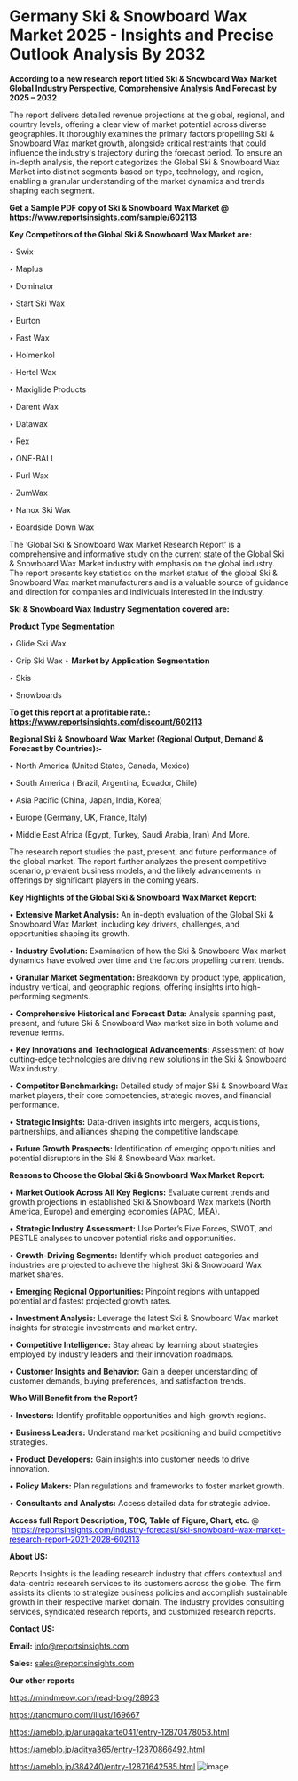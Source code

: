 # Germany Ski & Snowboard Wax Market 2025 - Insights and Precise Outlook Analysis By 2032

<strong>According to a new research report titled Ski & Snowboard Wax Market Global Industry Perspective, Comprehensive Analysis And Forecast by 2025 – 2032</strong>

The report delivers detailed revenue projections at the global, regional, and country levels, offering a clear view of market potential across diverse geographies. It thoroughly examines the primary factors propelling Ski & Snowboard Wax market growth, alongside critical restraints that could influence the industry's trajectory during the forecast period. To ensure an in-depth analysis, the report categorizes the Global Ski & Snowboard Wax Market into distinct segments based on type, technology, and region, enabling a granular understanding of the market dynamics and trends shaping each segment.

<strong>Get a Sample PDF copy of Ski & Snowboard Wax Market </strong><strong>@<a href=https://www.reportsinsights.com/sample/602113 style=color:#0000ff;> https://www.reportsinsights.com/sample/602113</a></strong></font>

<strong>Key Competitors of the Global Ski & Snowboard Wax Market are:</strong>

‣ Swix

‣ Maplus

‣ Dominator

‣ Start Ski Wax

‣ Burton

‣ Fast Wax

‣ Holmenkol

‣ Hertel Wax

‣ Maxiglide Products

‣ Darent Wax

‣ Datawax

‣ Rex

‣ ONE-BALL

‣ Purl Wax

‣ ZumWax

‣ Nanox Ski Wax

‣ Boardside Down Wax

The ‘Global Ski & Snowboard Wax Market Research Report’ is a comprehensive and informative study on the current state of the Global Ski & Snowboard Wax Market industry with emphasis on the global industry. The report presents key statistics on the market status of the global Ski & Snowboard Wax market manufacturers and is a valuable source of guidance and direction for companies and individuals interested in the industry.

<strong>Ski & Snowboard Wax Industry Segmentation covered are:</strong>

<strong>Product Type Segmentation</strong>

‣ Glide Ski Wax

‣ Grip Ski Wax
‣ 
<strong>Market by Application Segmentation</strong>

‣ Skis

‣ Snowboards

<strong>To get this report at a profitable rate.: <a href=https://www.reportsinsights.com/discount/602113 style=color:#0000ff;>https://www.reportsinsights.com/discount/602113</a></strong></font>

<strong>Regional Ski & Snowboard Wax Market (Regional Output, Demand &amp; Forecast by Countries):-</strong>

• North America (United States, Canada, Mexico)

• South America ( Brazil, Argentina, Ecuador, Chile)

• Asia Pacific (China, Japan, India, Korea)

• Europe (Germany, UK, France, Italy)

• Middle East Africa (Egypt, Turkey, Saudi Arabia, Iran) And More.

The research report studies the past, present, and future performance of the global market. The report further analyzes the present competitive scenario, prevalent business models, and the likely advancements in offerings by significant players in the coming years.

<strong>Key Highlights of the Global Ski & Snowboard Wax Market Report:</strong>

• <strong>Extensive Market Analysis:</strong> An in-depth evaluation of the Global Ski & Snowboard Wax Market, including key drivers, challenges, and opportunities shaping its growth.

• <strong>Industry Evolution:</strong> Examination of how the Ski & Snowboard Wax market dynamics have evolved over time and the factors propelling current trends.

• <strong>Granular Market Segmentation:</strong> Breakdown by product type, application, industry vertical, and geographic regions, offering insights into high-performing segments.

• <strong>Comprehensive Historical and Forecast Data:</strong> Analysis spanning past, present, and future Ski & Snowboard Wax market size in both volume and revenue terms.

• <strong>Key Innovations and Technological Advancements:</strong> Assessment of how cutting-edge technologies are driving new solutions in the Ski & Snowboard Wax industry.

• <strong>Competitor Benchmarking:</strong> Detailed study of major Ski & Snowboard Wax market players, their core competencies, strategic moves, and financial performance.

• <strong>Strategic Insights:</strong> Data-driven insights into mergers, acquisitions, partnerships, and alliances shaping the competitive landscape.

• <strong>Future Growth Prospects:</strong> Identification of emerging opportunities and potential disruptors in the Ski & Snowboard Wax market.

<strong>Reasons to Choose the Global Ski & Snowboard Wax Market Report:</strong>

• <strong>Market Outlook Across All Key Regions:</strong> Evaluate current trends and growth projections in established Ski & Snowboard Wax markets (North America, Europe) and emerging economies (APAC, MEA).

• <strong>Strategic Industry Assessment:</strong> Use Porter’s Five Forces, SWOT, and PESTLE analyses to uncover potential risks and opportunities.

• <strong>Growth-Driving Segments:</strong> Identify which product categories and industries are projected to achieve the highest Ski & Snowboard Wax market shares.

• <strong>Emerging Regional Opportunities:</strong> Pinpoint regions with untapped potential and fastest projected growth rates.

• <strong>Investment Analysis:</strong> Leverage the latest Ski & Snowboard Wax market insights for strategic investments and market entry.

• <strong>Competitive Intelligence:</strong> Stay ahead by learning about strategies employed by industry leaders and their innovation roadmaps.

• <strong>Customer Insights and Behavior:</strong> Gain a deeper understanding of customer demands, buying preferences, and satisfaction trends.

<strong>Who Will Benefit from the Report?</strong>

• <strong>Investors:</strong> Identify profitable opportunities and high-growth regions.

• <strong>Business Leaders:</strong> Understand market positioning and build competitive strategies.

• <strong>Product Developers:</strong> Gain insights into customer needs to drive innovation.

• <strong>Policy Makers:</strong> Plan regulations and frameworks to foster market growth.

• <strong>Consultants and Analysts:</strong> Access detailed data for strategic advice.
</ul>
<strong>Access full Report Description, TOC, Table of Figure, Chart, etc. </strong>@  <a href=https://reportsinsights.com/industry-forecast/ski-snowboard-wax-market-research-report-2021-2028-602113 style=color:#0000ff;>https://reportsinsights.com/industry-forecast/ski-snowboard-wax-market-research-report-2021-2028-602113</a></font>

<strong><strong>About US</strong>:</strong>

Reports Insights is the leading research industry that offers contextual and data-centric research services to its customers across the globe. The firm assists its clients to strategize business policies and accomplish sustainable growth in their respective market domain. The industry provides consulting services, syndicated research reports, and customized research reports.

<strong>Contact US:</strong>

<p class=""""><b>Email:</b> <a href=mailto:info@reportsinsights.com>info@reportsinsights.com</a></p>
<p class=""""><b>Sales:</b> <a href=mailto:sales@reportsinsights.com>sales@reportsinsights.com</a></p>

<strong>Our other reports</strong>

<a href=https://mindmeow.com/read-blog/28923>https://mindmeow.com/read-blog/28923</a>

<a href=https://tanomuno.com/illust/169667>https://tanomuno.com/illust/169667</a>

<a href=https://ameblo.jp/anuragakarte041/entry-12870478053.html>https://ameblo.jp/anuragakarte041/entry-12870478053.html</a>

<a href=https://ameblo.jp/aditya365/entry-12870866492.html>https://ameblo.jp/aditya365/entry-12870866492.html</a>

<a href=https://ameblo.jp/384240/entry-12871642585.html>https://ameblo.jp/384240/entry-12871642585.html</a>
![image](https://github.com/user-attachments/assets/59545544-f702-4d20-a0d1-1aadde57812c)
